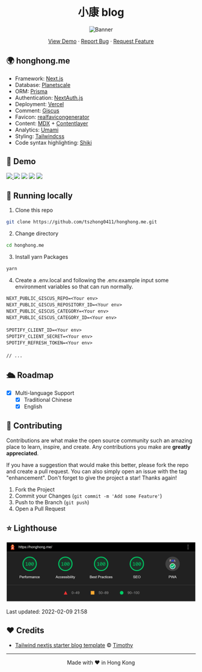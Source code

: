 <h1 align="center">
 小康 blog
</h1>

<p align="center">
  <img src="https://socialify.git.ci/tszhong0411/honghong.me/image?forks=1&issues=1&logo=https%3A%2F%2Fhonghong.me%2Fstatic%2Fimages%2flogo.png&name=1&owner=1&pattern=Circuit%20Board&pulls=1&stargazers=1&theme=Dark"  alt="Banner">
</p>

<p align="center">
    <a href="https://honghong.me" target="blank">View Demo</a>
    ·
    <a href="https://github.com/tszhong0411/honghong.me/issues/new/choose">Report Bug</a>
    ·
    <a href="https://github.com/tszhong0411/honghong.me/issues/new/choose">Request Feature</a>
</p>

## 🌍 honghong.me

- Framework: [Next.js](https://nextjs.org/)
- Database: [Planetscale](https://planetscale.com/)
- ORM: [Prisma](https://prisma.io/)
- Authentication: [NextAuth.js](https://next-auth.js.org/)
- Deployment: [Vercel](https://vercel.com)
- Comment: [Giscus](https://giscus.app/)
- Favicon: [realfavicongenerator](https://realfavicongenerator.net/)
- Content: [MDX](https://mdxjs.com/) + [Contentlayer](https://www.contentlayer.dev/)
- Analytics: [Umami](https://umami.is/)
- Styling: [Tailwindcss](https://tailwindcss.com)
- Code syntax highlighting: [Shiki](https://github.com/shikijs/shiki)

## 🚀 Demo

<a href="https://honghong.me" target="_blank">
  <img src="https://img.shields.io/badge/website-honghong.me-blue?style=flat-square&color=black" />
</a>

<img src="https://img.shields.io/github/repo-size/tszhong0411/honghong.me?style=flat-square&color=green" />

<img src="https://img.shields.io/github/languages/top/tszhong0411/honghong.me?style=flat-square" />

<img src="https://img.shields.io/github/commit-activity/m/tszhong0411/honghong.me?color=orange&style=flat-square" />

<img src="https://img.shields.io/github/deployments/tszhong0411/honghong.me/Production?style=flat-square" />

## 👋 Running locally

1. Clone this repo

```sh
git clone https://github.com/tszhong0411/honghong.me.git
```

2. Change directory

```sh
cd honghong.me
```

3. Install yarn Packages

```sh
yarn
```

4. Create a .env.local and following the .env.example input some environment variables so that can run normally.

```txt
NEXT_PUBLIC_GISCUS_REPO=<Your env>
NEXT_PUBLIC_GISCUS_REPOSITORY_ID=<Your env>
NEXT_PUBLIC_GISCUS_CATEGORY=<Your env>
NEXT_PUBLIC_GISCUS_CATEGORY_ID=<Your env>

SPOTIFY_CLIENT_ID=<Your env>
SPOTIFY_CLIENT_SECRET=<Your env>
SPOTIFY_REFRESH_TOKEN=<Your env>

// ...
```

## 🛳️ Roadmap

- [x] Multi-language Support
  - [x] Traditional Chinese
  - [x] English

## 🍰 Contributing

Contributions are what make the open source community such an amazing place to learn, inspire, and create. Any contributions you make are **greatly appreciated**.

If you have a suggestion that would make this better, please fork the repo and create a pull request. You can also simply open an issue with the tag "enhancement".
Don't forget to give the project a star! Thanks again!

1. Fork the Project
2. Commit your Changes (`git commit -m 'Add some Feature'`)
3. Push to the Branch (`git push`)
4. Open a Pull Request

## ⭐ Lighthouse

<p align="center">
  <a href="https://googlechrome.github.io/lighthouse/viewer/?gist=50f0c8da918422944d8ee2e815eeecc1"><img src="./public/static/images/screenshot/honghong.me-lighthouse-202202092158.png"  alt="lighthouse"></a>
</p>

Last updated: 2022-02-09 21:58

## ❤️ Credits

- [Tailwind nextjs starter blog template](https://github.com/timlrx/tailwind-nextjs-starter-blog) © [Timothy](https://www.timlrx.com/)

<hr>
<p align="center">
Made with ❤️ in Hong Kong
</p>

